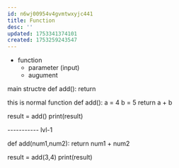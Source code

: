 ```yaml
---
id: n6wj00954v4gvmtwxyjc441
title: Function
desc: ''
updated: 1753341374101
created: 1753259243547
---
```


- function
    - parameter (input)
    - augument



main structre
def add():
	return


this is normal function
 def add():
	a = 4
	b = 5
	return a + b

result = add()
print(result)

----------- lvl-1

def add(num1,num2):
	return num1 + num2

result = add(3,4)
print(result)